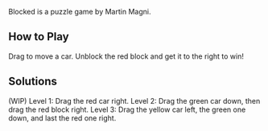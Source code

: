 Blocked is a puzzle game by Martin Magni.

## How to Play
Drag to move a car. Unblock the red block and get it to the right to win!

## Solutions
(WIP)
Level 1: Drag the red car right.
Level 2: Drag the green car down, then drag the red block right.
Level 3: Drag the yellow car left, the green one down, and last the red one right.